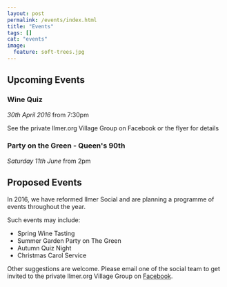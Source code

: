 ```yaml
---
layout: post
permalink: /events/index.html
title: "Events"
tags: []
cat: "events"
image:
  feature: soft-trees.jpg
---
```



## Upcoming Events

### Wine Quiz


*30th April 2016* from 7:30pm

See the private Ilmer.org Village Group on Facebook or the flyer for details

### Party on the Green - Queen's 90th

*Saturday 11th June* from 2pm


## Proposed Events

In 2016, we have reformed Ilmer Social and are planning a programme of events throughout the year.

Such events may include:

* Spring Wine Tasting
* Summer Garden Party on The Green
* Autumn Quiz Night
* Christmas Carol Service

Other suggestions are welcome. 
Please email one of the social team to get invited to the private Ilmer.org Village Group on [Facebook](https://www.facebook.com).

